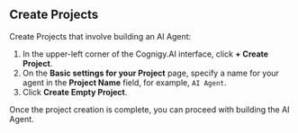 ## Create Projects

Create Projects that involve building an AI Agent:

1. In the upper-left corner of the Cognigy.AI interface, click **+ Create Project**.
2. On the **Basic settings for your Project** page, specify a name for your agent in the **Project Name** field, for example, `AI Agent`.
3. Click **Create Empty Project**.

Once the project creation is complete, you can proceed with building the AI Agent.
